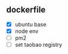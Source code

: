 <!--
 * @Author: starkwang
 * @Contact me: https://shudong.wang/about
 * @Date: 2019-11-05 19:32:13
 * @LastEditors: starkwang
 * @LastEditTime: 2019-11-06 11:28:53
 * @Description: file content
 -->
## dockerfile

* [x] ubuntu base
* [x] node env
* [ ] pm2
* [ ] set taobao registry
